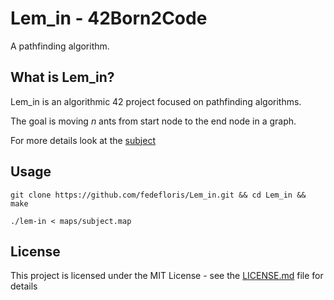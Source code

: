 # Lem_in - 42Born2Code
A pathfinding algorithm.

## What is Lem_in?
Lem_in is an algorithmic 42 project focused on pathfinding algorithms.

The goal is moving *n* ants from start node to the end node in a graph.

For more details look at the [subject](subject.pdf)

## Usage
```console
git clone https://github.com/fedefloris/Lem_in.git && cd Lem_in && make
```
```console
./lem-in < maps/subject.map
```
## License
This project is licensed under the MIT License - see the [LICENSE.md](LICENSE) file for details

